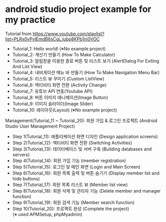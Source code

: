 # android studio project example for my practice
Tutorial from https://www.youtube.com/playlist?list=PLRx0vPvlEmdB6sCgj_jubp8KPb1ni0VOC

* Tutorial_1: Hello world! (※No example project)  
* Tutorial_2: 계산기 만들기 (How To Make Calculator)    
* Tutorial_3: 알림창을 이용한 종료 버튼 및 리스트 보기 (AlertDialog For Exiting And List View)  
* Tutorial_4: 내비게이션 메뉴 바 만들기 (How To Make Navigation Menu Bar)    
* Tutorial_5: 리스트 뷰 꾸미기 (Custom ListView)  
* Tutorial_6: 액티비티 화면 전환 (Activity Change)   
* Tutorial_7: 유튜브 API 연동(Youtube API)  
* Tutorial_8: 버튼 이미지 애니메이션(Image Button)  
* Tutorial_9: 이미지 슬라이더(Image Slider)  
* Tutorial_10: 레이아웃(Layout) (※No example project)  

Management(Tutorial_11 ~ Tutorial_20): 회원 가입 & 로그인 프로젝트 (Android Studio User Management Project)  
* Step 1(Tutorial_11): 애플리케이션 화면 디자인 (Design application screens)  
* Step 2(Tutorial_12): 액티비티 화면 전환 (Switching Activities)  
* Step 3(Tutorial_13): 데이터베이스 및 서버 구축 (Building databases and servers)  
* Step 4(Tutorial_14): 회원 가입 기능 (member registration)  
* Step 5(Tutorial_15): 로그인 및 메인 화면 (Login and Main Screen)  
* Step 6(Tutorial_16): 회원 목록 출력 및 버튼 숨기기 (Display member list and hide buttons)  
* Step 7(Tutorial_17): 회원 목록 리스트 뷰 (Member list view)  
* Step 8(Tutorial_18): 회원 삭제 및 관리자 기능 (Delete member and manager function)  
* Step 9(Tutorial_19): 회원 검색 기능 (Member search function)  
* Step 10(Tutorial_20): 프로젝트 완성 (Complete the project)  
(※ used APMSetup, phpMyadmin)
